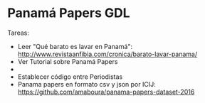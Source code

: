 ﻿# Panamá Papers GDL

Tareas:
 - Leer "Qué barato es lavar en Panamá": http://www.revistaanfibia.com/cronica/barato-lavar-panama/ 
 - Ver Tutorial sobre Panamá Papers
 - 
 - Establecer código entre Periodistas
 - Panama papers en formato csv y json por ICIJ: https://github.com/amaboura/panama-papers-dataset-2016	